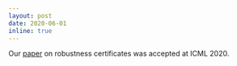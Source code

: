```yaml
---
layout: post
date: 2020-06-01
inline: true
---
```


Our [paper](/publications#bojchevski2020sparse) on robustness certificates was accepted at ICML 2020.
